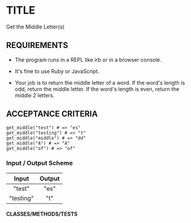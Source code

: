 # TITLE
Get the Middle Letter(s)

## REQUIREMENTS
- The program runs in a REPL like irb or in a browser console.

- It's fine to use Ruby or JavaScript.

- Your job is to return the middle letter of a word. If the word's length is odd, return the middle letter. If the word's length is even, return the middle 2 letters.
## ACCEPTANCE CRITERIA
```
get_middle("test") # => "es"
get_middle("testing") # => "t"
get_middle("middle") # => "dd"
get_middle("A") # => "A"
get_middle("of") # => "of"
```

### Input / Output Scheme
|  Input  |  Output  |
| :--:    |   :--:   |
|  "test" |   "es"   |
|"testing"|   "t"    |




#### CLASSES/METHODS/TESTS